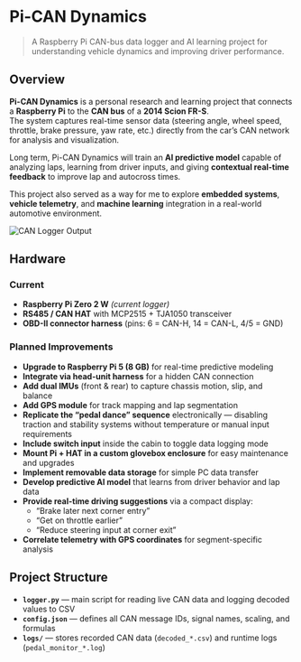 # Pi-CAN Dynamics

> A Raspberry Pi CAN-bus data logger and AI learning project for understanding vehicle dynamics and improving driver performance.



## Overview

**Pi-CAN Dynamics** is a personal research and learning project that connects a **Raspberry Pi** to the **CAN bus** of a **2014 Scion FR-S**.  
The system captures real-time sensor data (steering angle, wheel speed, throttle, brake pressure, yaw rate, etc.) directly from the car’s CAN network for analysis and visualization.

Long term, Pi-CAN Dynamics will train an **AI predictive model** capable of analyzing laps, learning from driver inputs, and giving **contextual real-time feedback** to improve lap and autocross times.

This project also served as a way for me to explore **embedded systems**, **vehicle telemetry**, and **machine learning** integration in a real-world automotive environment.

![CAN Logger Output](images/logger.jpg)

## Hardware

### Current

- **Raspberry Pi Zero 2 W** *(current logger)*  
- **RS485 / CAN HAT** with MCP2515 + TJA1050 transceiver  
- **OBD-II connector harness** (pins: 6 = CAN-H, 14 = CAN-L, 4/5 = GND)

### Planned Improvements
- **Upgrade to Raspberry Pi 5 (8 GB)** for real-time predictive modeling  
- **Integrate via head-unit harness** for a hidden CAN connection  
- **Add dual IMUs** (front & rear) to capture chassis motion, slip, and balance  
- **Add GPS module** for track mapping and lap segmentation  
- **Replicate the “pedal dance” sequence** electronically — disabling traction and stability systems without temperature or manual input requirements  
- **Include switch input** inside the cabin to toggle data logging mode
- **Mount Pi + HAT in a custom glovebox enclosure** for easy maintenance and upgrades  
- **Implement removable data storage** for simple PC data transfer
- **Develop predictive AI model** that learns from driver behavior and lap data  
- **Provide real-time driving suggestions** via a compact display:
  - “Brake later next corner entry”  
  - “Get on throttle earlier”  
  - “Reduce steering input at corner exit”  
- **Correlate telemetry with GPS coordinates** for segment-specific analysis  




## Project Structure

- **`logger.py`** — main script for reading live CAN data and logging decoded values to CSV  
- **`config.json`** — defines all CAN message IDs, signal names, scaling, and formulas  
- **`logs/`** — stores recorded CAN data (`decoded_*.csv`) and runtime logs (`pedal_monitor_*.log`)  
